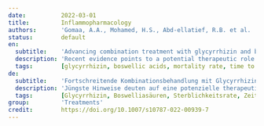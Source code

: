 ```yaml
---
date:          2022-03-01
title:         Inflammopharmacology
authors:       'Gomaa, A.A., Mohamed, H.S., Abd-ellatief, R.B. et al. '
status:        default
en:
  subtitle:    'Advancing combination treatment with glycyrrhizin and boswellic acids for hospitalized patients with moderate COVID-19 infection: a randomized clinical trial.'
  description: 'Recent evidence points to a potential therapeutic role for glycyrrhizin(GR) and boswellic acids (BA) in the treatment of COVID-19 but conclusive evidence is lacking. Our aim is to investigate the efficacy of GR + BA versus placebo for the treatment of hospitalized patients with moderate SARS-CoV-2 or COVID-19 variants infection. The current study is a randomized, double-blind, placebo-controlled, single-center trial. Patients with SARS-CoV-2 or COVID-19 variants diagnosed by PCR test who were admitted to Sohag University hospital were eligible if they were at least 18 years of age and had moderate symptoms. Patients were randomly assigned to receive oral GR capsule (60 mg) and BA (200 mg) twice daily for 14 days or a matching placebo. All patients also received treatment with the institutional protocol for COVID-19. The primary outcome was mortality and time to recovery. Secondary outcome was clinical status score, 14 days after receiving study drugs. Adverse events from use of study drugs have been evaluated for up to 14 days.During the 6-month enrollment period (June-November, 2021) only 50 patients (54% women; median age 60 years, IQR 54–65) met eligibility and were randomly assigned. Evaluation of the primary outcome at 14 days showed that there were five deaths in the placebo group and no deaths in the GR + BA group. With regard to recovery time, it was significantly shorter (p = 0.0001) in the group receiving GR + BA capsule compared to the placebo group (median 7.0; IQR 6.0–8.0 days vs. median 12.5; IQR 12–20 days). Clinical status on the ordinal score scale as a secondary outcome showed a significant difference between the GR + BA group (median (IQR) score, 2 [2–3]) and placebo groups (mean (IQR) score, 3 [3–5.5]). There was a significant decrease in CRB in GR + BA compared with the placebo group. In conclusion, this safe, inexpensive, antiviral, immunomodulating and anti-inflammatory combination may be considered for use in mild to moderate infections of SARS-CoV-2 or COVID-19 variants. The study is limited by the small sample size; therefore, larger randomized trials are required. '
  tags:        [glycyrrhizin, boswellic acids, mortality rate, time to recovery, clinical status score]
de:
  subtitle:    'Fortschreitende Kombinationsbehandlung mit Glycyrrhizin und Boswelliasäuren bei hospitalisierten Patienten mit mäßiger COVID-19-Infektion: eine randomisierte klinische Studie'
  description: 'Jüngste Hinweise deuten auf eine potenzielle therapeutische Rolle von Glycyrrhizin (GR) und Boswelliasäuren (BA) bei der Behandlung von COVID-19 hin, aber es fehlen schlüssige Beweise. Unser Ziel ist es, die Wirksamkeit von GR + BA im Vergleich zu Placebo bei der Behandlung von hospitalisierten Patienten mit mäßiger Infektion durch SARS-CoV-2 oder COVID-19-Varianten zu untersuchen. Bei der aktuellen Studie handelt es sich um eine randomisierte, doppelblinde, placebokontrollierte, einzentrische Studie. Patienten mit SARS-CoV-2- oder COVID-19-Varianten, die mittels PCR-Test diagnostiziert und in das Sohag-Universitätskrankenhaus eingeliefert wurden, kamen in Frage, wenn sie mindestens 18 Jahre alt waren und mäßige Symptome aufwiesen. Die Patienten wurden nach dem Zufallsprinzip ausgewählt und erhielten 14 Tage lang zweimal täglich eine orale GR-Kapsel (60 mg) und BA (200 mg) oder ein entsprechendes Placebo. Alle Patienten erhielten außerdem eine Behandlung nach dem institutionellen Protokoll für COVID-19. Der primäre Endpunkt war die Sterblichkeit und die Zeit bis zur Genesung. Sekundärer Endpunkt war der klinische Status 14 Tage nach Erhalt der Studienmedikamente. Während des 6-monatigen Aufnahmezeitraums (Juni-November 2021) erfüllten nur 50 Patienten (54 % Frauen; mittleres Alter 60 Jahre, IQR 54-65) die Zulassungsbedingungen und wurden nach dem Zufallsprinzip zugewiesen. Die Auswertung des primären Ergebnisses nach 14 Tagen ergab, dass es in der Placebogruppe fünf Todesfälle und in der Gruppe GR + BA keine Todesfälle gab. Die Erholungszeit war in der Gruppe, die GR + BA-Kapseln erhielt, signifikant kürzer (p = 0,0001) als in der Placebogruppe (Median 7,0; IQR 6,0-8,0 Tage vs. Median 12,5; IQR 12-20 Tage). Der klinische Status auf der Ordinalskala als sekundäres Ergebnis zeigte einen signifikanten Unterschied zwischen der GR + BA-Gruppe (Medianwert (IQR) 2 [2-3]) und der Placebogruppe (Mittelwert (IQR) 3 [3-5,5]). In der GR + BA-Gruppe war ein signifikanter Rückgang der CRB im Vergleich zur Placebogruppe festzustellen. Zusammenfassend lässt sich sagen, dass diese sichere, kostengünstige, antivirale, immunmodulierende und entzündungshemmende Kombination für den Einsatz bei leichten bis mittelschweren Infektionen mit SARS-CoV-2 oder COVID-19-Varianten in Betracht gezogen werden kann. Die Studie ist durch den geringen Stichprobenumfang begrenzt; daher sind größere randomisierte Studien erforderlich. ' 
  tags:        [Glycyrrhizin, Boswelliasäuren, Sterblichkeitsrate, Zeit bis zur Genesung, klinischer Status-Score]
group:         'Treatments'
credit:        https://doi.org/10.1007/s10787-022-00939-7
---
```

